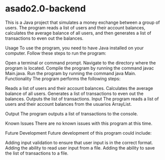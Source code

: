 # asado2.0-backend
This is a Java project that simulates a money exchange between a group of users. The program reads a list of users and their account balances, calculates the average balance of all users, and then generates a list of transactions to even out the balances.

Usage
To use the program, you need to have Java installed on your computer. Follow these steps to run the program:

Open a terminal or command prompt.
Navigate to the directory where the program is located.
Compile the program by running the command javac Main.java.
Run the program by running the command java Main.
Functionality
The program performs the following steps:

Reads a list of users and their account balances.
Calculates the average balance of all users.
Generates a list of transactions to even out the balances.
Outputs the list of transactions.
Input
The program reads a list of users and their account balances from the usuarios ArrayList.

Output
The program outputs a list of transactions to the console.

Known Issues
There are no known issues with this program at this time.

Future Development
Future development of this program could include:

Adding input validation to ensure that user input is in the correct format.
Adding the ability to read user input from a file.
Adding the ability to save the list of transactions to a file.
